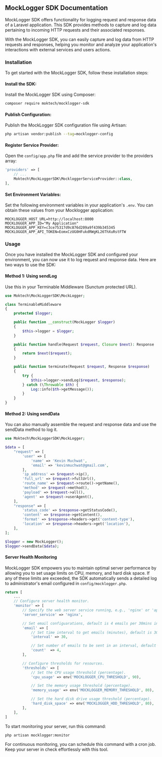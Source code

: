 ## MockLogger SDK Documentation
MockLogger SDK offers functionality for logging request and response data of a Laravel application. This SDK provides methods to capture and log data pertaining to incoming HTTP requests and their associated responses.

With the MockLogger SDK, you can easily capture and log data from HTTP requests and responses, helping you monitor and analyze your application's interactions with external services and users actions.

### Installation
To get started with the MockLogger SDK, follow these installation steps:

#### Install the SDK:
Install the MockLogger SDK using Composer:

```bash
composer require moktech/mocklogger-sdk
```

#### Publish Configuration:
Publish the MockLogger SDK configuration file using Artisan:

```bash
php artisan vendor:publish --tag=mocklogger-config
```

#### Register Service Provider:
Open the `config/app.php` file and add the service provider to the providers array:

```php
'providers' => [
    // ...
    Moktech\MockLoggerSDK\MockloggerServiceProvider::class,
],
```

#### Set Environment Variables:
Set the following environment variables in your application's `.env`. You can obtain these values from your Mocklogger application:

```dotenv
MOCKLOGGER_HOST_URL=http://localhost:8000
MOCKLOGGER_APP_ID="My Application"
MOCKLOGGER_APP_KEY=c3ce75317d9c876d209a9f439b345345
MOCKLOGGER_APP_API_TOKEN=EomxCzUG0HFukdRWgKL26ThXuRstFTW
```

### Usage
Once you have installed the MockLogger SDK and configured your environment, you can now use it to log request and response data. Here are two ways to use the SDK:

#### Method 1: Using sendLog
Use this in your Terminable Middleware (Sunctum protected URL).

```php
use Moktech\MockLoggerSDK\MockLogger;

class TerminableMiddleware
{
    protected $logger;

    public function __construct(MockLogger $logger)
    {
        $this->logger = $logger;
    }

    public function handle(Request $request, Closure $next): Response
    {
        return $next($request);
    }

    public function terminate(Request $request, Response $response)
    {  
        try {
            $this->logger->sendLog($request, $response);
        } catch (\Throwable $th) {
            Log::info($th->getMessage());
        }
    }
}
```

#### Method 2: Using sendData
You can also manually assemble the request and response data and use the sendData method to log it.

```php
use Moktech\MockLoggerSDK\MockLogger;

$data = [
    "request" => [
        'user' => [
            'name' => 'Kevin Muchwat',
            'email' => 'kevinmuchwat@gmail.com',
        ],
        'ip_address' => $request->ip(),
        'full_url' => $request->fullUrl(),
        'route_name' => $request->route()->getName(),
        'method' => $request->method(),
        'payload' => $request->all(),
        'agent' => $request->userAgent(),
    ],
    "response" => [
        'status_code' => $response->getStatusCode(),
        'content' => $response->getContent(),
        'format' => $response->headers->get('content-type'),
        'location' => $response->headers->get('location'),
    ],
];

$logger = new MockLogger();
$logger->sendData($data);
```

#### Server Health Monitoring
MockLogger SDK empowers you to maintain optimal server performance by allowing you to set usage limits on CPU, memory, and hard disk space. If any of these limits are exceeded, the SDK automatically sends a detailed log to administrator's email configured in `config/mocklogger.php`.

```php
return [
    ...
    // Configure server health monitor.
    'monitor' => [
        // Specify the web server service running, e.g., 'nginx' or 'apache2'.
        'server_service' => 'nginx',

        // Set email configuarations, default is 4 emails per 30mins interval.
        'email' => [
            // Set time interval to get emails (minutes), default is 30 minutes
            'interval' => 30,

            // Set number of emails to be sent in an interval, default is 4 emails.
            'count'  => 4,
        ],

        // Configure thresholds for resources.
        'thresholds' => [
            // Set the CPU usage threshold (percentage).
            'cpu_usage' => env('MOCKLOGGER_CPU_THRESHOLD', 90),

            // Set the memory usage threshold (percentage). 
            'memory_usage' => env('MOCKLOGGER_MEMORY_THRESHOLD', 80),

            // Set the hard disk drive usage threshold (percentage).
            'hard_disk_space' => env('MOCKLOGGER_HDD_THRESHOLD', 80),
        ],
    ],
]
```

To start monitoring your server, run this command:

```bash
php artisan mocklogger:monitor
```

For continuous monitoring, you can schedule this command with a cron job. 
Keep your server in check effortlessly with this tool.